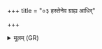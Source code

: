 +++
title = "०३ हस्तेनेव ग्राह्य आधिर्"

+++
<details><summary>मूलम् (GR)</summary>

हस्तेनेव ग्राह्य आधिर् अस्या  
ब्रह्मजायेति चेद् अवोचत् ।  
न दूताय प्रह्ये तस्थ एषा  
तथा राष्ट्रं गुपितं क्षत्रियस्य ॥
</details>